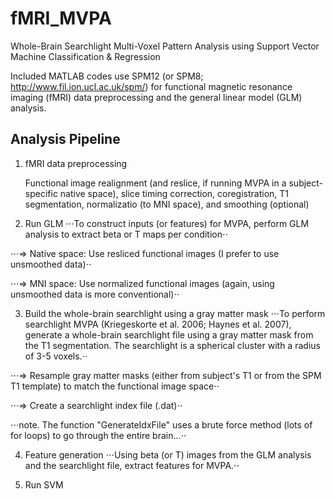 # fMRI_MVPA
Whole-Brain Searchlight Multi-Voxel Pattern Analysis using Support Vector Machine Classification &amp; Regression

Included MATLAB codes use SPM12 (or SPM8; http://www.fil.ion.ucl.ac.uk/spm/) for functional magnetic resonance imaging (fMRI) data preprocessing and the general linear model (GLM) analysis.

## Analysis Pipeline
1. fMRI data preprocessing

   Functional image realignment (and reslice, if running MVPA in a subject-specific native space), slice timing correction, coregistration, T1 segmentation, normalizatio (to MNI space), and smoothing (optional)

2. Run GLM
⋅⋅⋅To construct inputs (or features) for MVPA, perform GLM analysis to extract beta or T maps per condition⋅⋅

⋅⋅⋅=> Native space: Use resliced functional images (I prefer to use unsmoothed data)⋅⋅

⋅⋅⋅=> MNI space: Use normalized functional images (again, using unsmoothed data is more conventional)⋅⋅

3. Build the whole-brain searchlight using a gray matter mask
⋅⋅⋅To perform searchlight MVPA (Kriegeskorte et al. 2006; Haynes et al. 2007), generate a whole-brain searchlight file using a gray matter mask from the T1 segmentation. The searchlight is a spherical cluster with a radius of 3-5 voxels.⋅⋅

⋅⋅⋅=> Resample gray matter masks (either from subject's T1 or from the SPM T1 template) to match the functional image space⋅⋅

⋅⋅⋅=> Create a searchlight index file (.dat)⋅⋅

⋅⋅⋅note. The function "GenerateIdxFile" uses a brute force method (lots of for loops) to go through the entire brain...⋅⋅

4. Feature generation
⋅⋅⋅Using beta (or T) images from the GLM analysis and the searchlight file, extract features for MVPA.⋅⋅

5. Run SVM 
